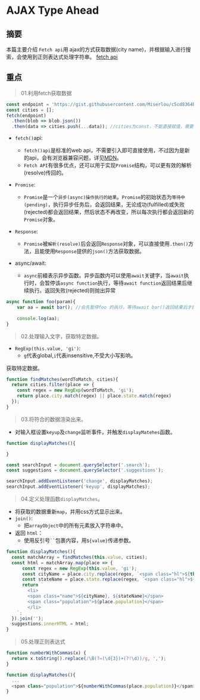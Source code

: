#  AJAX Type Ahead

## 摘要
本篇主要介绍 `Fetch api`用 ajax的方式获取数据(city name)，并根据输入进行搜索，会使用到正则表达式处理字符串。
[fetch api](https://developer.mozilla.org/en-US/docs/Web/API/Fetch_API)

## 重点

> 01.利用fetch获取数据

```javascript
const endpoint = 'https://gist.githubusercontent.com/Miserlou/c5cd8364bf9b2420bb29/raw/2bf258763cdddd704f8ffd3ea9a3e81d25e2c6f6/cities.json';
const cities = [];
fetch(endpoint)
  .then(blob => blob.json())
  .then(data => cities.push(...data)); //cities为const，不能直接赋值，需要用Array.protorype.push 添加数据。
```

- `fetch()`api:
	- `fetch()api`是标准的web api，不需要引入即可直接使用，不过因为是新的api，会有浏览器兼容问题，详见[MDN](https://developer.mozilla.org/en-US/docs/Web/API/Fetch_API)。
	- `Fetch API`有很多优点，还可以用于实现`Promise`结构，可以更有效的解析(resolve)传回的。

- `Promise`: 
	- `Promise`是一个`异步(async)操作执行的結果`。`Promise`的初始状态为`等待中(pending)`，执行异步任务后，会返回结果，无论成功(fulfilled)或失败(rejected)都会返回结果，然后状态不再改变，所以每次执行都会返回新的`Promise`对象。

- `Response`:
	- `Promise`被`解析(resolve)`后会返回`Response`对象，可以直接使用`.then()`方法，且能使用`Response`提供的`json()`方法获取数据。 

- async/await:
	- `async`前綴表示异步函数。异步函数内可以使用`await`关键字，当`await`执行时，会暂停该`async function`执行，等待`await function`返回结果后继续执行。返回失败(rejected)则抛出异常

```javascript
async function foo(param){
	var aa = await bar(); //会先暂停foo 的执行，等待await bar()返回结果后才执行console.log(aa);
	
	console.log(aa);
}

```

>02.处理输入文字，获取特定数据。

- `RegExp(this.value, 'gi')`:
	- `g`代表global,`i`代表insensitive,不受大小写影响。 

获取特定数据。

```javascript
function findMatches(wordToMatch, cities){
  return cities.filter(place => {
    const regex = new RegExp(wordToMatch, 'gi');
    return place.city.match(regex) || place.state.match(regex)
  });
}
```


> 03.将符合的数据渲染出来。

- 对输入框设置`keyup`及`change`监听事件，并触发`displayMatehes`函数。

```javascript
function displayMatches(){

}

const searchInput = document.querySelector('.search');
const suggestions = document.querySelector('.suggestions');

searchInput.addEventListener('change', displayMatches);
searchInput.addEventListener('keyup', displayMatches);
```

> 04.定义处理函数`displayMatches`。

- 将获取的数据重新`map`，并用css方式显示出来。
- `join()`:
	- 把`arrayObject`中的所有元素放入字符串中。
- 返回 `html`：
	- 使用反引号` `` `包裹内容，用`${value}`传递参数。

```javascript
function displayMatches(){
  const matchArray = findMatches(this.value, cities);
  const html = matchArray.map(place => {
      const regex = new RegExp(this.value, 'gi');
      const cityName = place.city.replace(regex, `<span class="hl">${this.value}</span>`);
      const stateName = place.state.replace(regex, `<span class="hl">${this.value}</span>`);
      return `
		<li>
		<span class="name">${cityName}, ${stateName}</span>
		<span class="population">${place.population}</span>
		</li>
	`;
  }).join('');
  suggestions.innerHTML = html;
}
```

> 05.处理正则表达式

```javascript
function numberWithCommas(x) {
  return x.toString().replace(/\B(?=(\d{3})+(?!\d))/g, ',');
}

function displayMatches(){
  ...
  <span class="population">${numberWithCommas(place.population)}</span>
}
```

